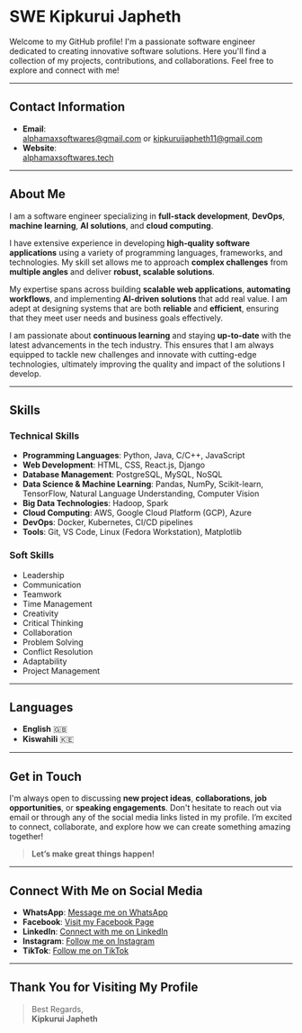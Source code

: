 # SWE Kipkurui Japheth

Welcome to my GitHub profile! I'm a passionate software engineer dedicated to creating innovative software solutions. Here you'll find a collection of my projects, contributions, and collaborations. Feel free to explore and connect with me!

---

## Contact Information

- **Email**:  
  [alphamaxsoftwares@gmail.com](mailto:alphamaxsoftwares@gmail.com) or [kipkuruijapheth11@gmail.com](mailto:kipkuruijapheth11@gmail.com)  
- **Website**:  
  [alphamaxsoftwares.tech](https://alphamaxsoftwares.tech/)

---

## About Me

I am a software engineer specializing in **full-stack development**, **DevOps**, **machine learning**, **AI solutions**, and **cloud computing**.

I have extensive experience in developing **high-quality software applications** using a variety of programming languages, frameworks, and technologies. My skill set allows me to approach **complex challenges** from **multiple angles** and deliver **robust, scalable solutions**.

My expertise spans across building **scalable web applications**, **automating workflows**, and implementing **AI-driven solutions** that add real value. I am adept at designing systems that are both **reliable** and **efficient**, ensuring that they meet user needs and business goals effectively.

I am passionate about **continuous learning** and staying **up-to-date** with the latest advancements in the tech industry. This ensures that I am always equipped to tackle new challenges and innovate with cutting-edge technologies, ultimately improving the quality and impact of the solutions I develop.

---

## Skills

### Technical Skills
- **Programming Languages**: Python, Java, C/C++, JavaScript  
- **Web Development**: HTML, CSS, React.js, Django  
- **Database Management**: PostgreSQL, MySQL, NoSQL  
- **Data Science & Machine Learning**: Pandas, NumPy, Scikit-learn, TensorFlow, Natural Language Understanding, Computer Vision  
- **Big Data Technologies**: Hadoop, Spark  
- **Cloud Computing**: AWS, Google Cloud Platform (GCP), Azure  
- **DevOps**: Docker, Kubernetes, CI/CD pipelines  
- **Tools**: Git, VS Code, Linux (Fedora Workstation), Matplotlib  

### Soft Skills
- Leadership  
- Communication  
- Teamwork  
- Time Management  
- Creativity  
- Critical Thinking  
- Collaboration  
- Problem Solving  
- Conflict Resolution  
- Adaptability  
- Project Management  

---

## Languages

- **English** 🇬🇧  
- **Kiswahili** 🇰🇪  

---

## Get in Touch

I'm always open to discussing **new project ideas**, **collaborations**, **job opportunities**, or **speaking engagements**. Don't hesitate to reach out via email or through any of the social media links listed in my profile. I’m excited to connect, collaborate, and explore how we can create something amazing together!

> **Let’s make great things happen!**

---

## Connect With Me on Social Media

- **WhatsApp**: [Message me on WhatsApp](https://wa.me/message/NVO42HJZB34IM1)  
- **Facebook**: [Visit my Facebook Page](https://www.facebook.com/alphamaxsoftwares/)  
- **LinkedIn**: [Connect with me on LinkedIn](https://www.linkedin.com/in/alphamax-software-international/)  
- **Instagram**: [Follow me on Instagram](https://instagram.com/alphamaxsoftwares)  
- **TikTok**: [Follow me on TikTok](https://www.tiktok.com/@alphamaxsoftwares)  

---

## Thank You for Visiting My Profile

> Best Regards,    
> **Kipkurui Japheth**
